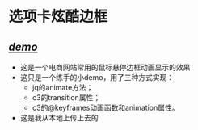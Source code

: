 # 选项卡炫酷边框
## ***[demo](https://yan7.github.io/border/)***
- 这是一个电商网站常用的鼠标悬停边框动画显示的效果
- 这只是一个练手的小demo，用了三种方式实现：
  + jq的animate方法；
  + c3的transition属性；
  + c3的@keyframes动画函数和animation属性。
- 这是我从本地上传上去的
